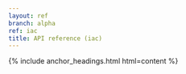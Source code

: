 ```yaml
---
layout: ref
branch: alpha
ref: iac
title: API reference (iac)
---
```

{% include anchor_headings.html html=content %}
